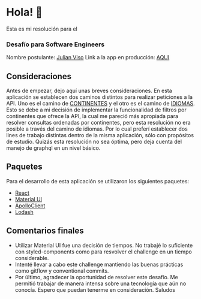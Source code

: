 # Hola! 👋
Esta es mi resolución para el
### Desafío para Software Engineers

Nombre postulante: [Julian Viso](https://www.linkedin.com/in/julian-viso/)
Link a la app en producción: [AQUI](https://visojulian.github.io/kimchechallenge/index.html)

## Consideraciones
Antes de empezar, dejo aquí unas breves consideraciones.
En esta aplicación se establecen dos caminos distintos para realizar peticiones a la API.
Uno es el camino de [CONTINENTES](src/components/CountryByContinent.js) y el otro es el camino de [IDIOMAS](src/components/CountryByLanguage.js).
Esto se debe a mi decisión de implementar la funcionalidad de filtros por continentes que ofrece la API, la cual me pareció más apropiada para resolver consultas ordenadas por continentes, pero esta resolución no era posible a través del camino de idiomas. Por lo cual preferí establecer dos lines de trabajo distintas dentro de la misma aplicación, sólo con propósitos de estudio.
Quizás esta resolución no sea óptima, pero deja cuenta del manejo de graphql en un nivel básico.

## Paquetes
Para el desarrollo de esta aplicación se utilizaron los siguientes paquetes:

- [React](https://es.reactjs.org/)
- [Material UI](https://mui.com/)
- [ApolloClient](https://www.apollographql.com/docs/react/)
- [Lodash](https://lodash.com/)

## Comentarios finales
- Utilizar Material UI fue una decisión de tiempos. No trabajé lo suficiente con styled-components como para resvolver el challenge en un tiempo considerable.
- Intenté llevar a cabo este challenge mantiendo las buenas prácticas como gitflow y conventional commits.
- Por último, agradecer la oportunidad de resolver este desafío. Me permitió trabajar de manera intensa sobre una tecnología que aún no conocía. Espero que puedan tenerme en consideración. Saludos
